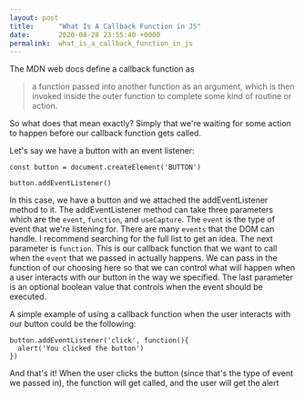 ```yaml
---
layout: post
title:      "What Is A Callback Function in JS"
date:       2020-08-28 23:55:40 +0000
permalink:  what_is_a_callback_function_in_js
---
```



The MDN web docs define a callback function as 

> a function passed into another function as an argument, which is then invoked inside the outer function to complete some kind of routine or action.
> 

So what does that mean exactly? Simply that we're waiting for some action to happen before our callback function gets called. 

Let's say we have a button with an event listener:
```
const button = document.createElement('BUTTON')

button.addEventListener()
```

In this case, we have a button and we attached the addEventListener method to it. The addEventListener method can take three parameters which are the `event`, `function`, and `useCapture`. The `event` is the type of event that we're listening for. There are many `events` that the DOM can handle. I recommend searching for the full list to get an idea. The next parameter is `function`. This is our callback function that we want to call when the `event` that we passed in actually happens. We can pass in the function of our choosing here so that we can control what will happen when a user interacts with our button in the way we specified. The last parameter is an optional boolean value that controls when the event should be executed. 

A simple example of using a callback function when the user interacts with our button could be the following:

```
button.addEventListener('click', function(){
  alert('You clicked the button')
})
```

And that's it! When the user clicks the button (since that's the type of event we passed in), the function will get called, and the user will get the alert


